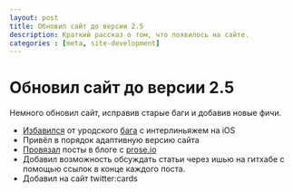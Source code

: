 ```yaml
---
layout: post
title: Обновил сайт до версии 2.5
description: Краткий рассказ о том, что появилось на сайте.
categories : [meta, site-development]
---
```


Обновил сайт до версии 2.5
============================================================

Немного обновил сайт, исправив старые баги и добавив новые фичи.

* [Избавился][lhcommit] от уродского [бага][lh] c интерлиньяжем на iOS 
* Привёл в порядок адаптивную версию сайта
* [Провязал][prosecommit] посты в блоге с [prose.io][prose]
* Добавил возможность обсуждать статьи через ишью на гитхабе с помощью ссылок в конце каждого поста.
* Добавил на сайт twitter:cards

[lhcommit]: https://github.com/matmuchrapna/vstarkov.ru/commit/368baa3ef24bdc171d0aef86549f39ec7321bdcb
[lh]: https://github.com/matmuchrapna/vstarkov.ru/issues/4
[prosecommit]: https://github.com/matmuchrapna/vstarkov.ru/commit/c83839ac40e10944ccb2dbe235f1d3f24425df08
[prose]: http://prose.io/

